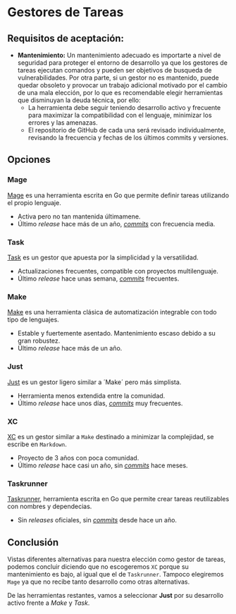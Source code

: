 # Gestores de Tareas
## Requisitos de aceptación:

- **Mantenimiento:** Un mantenimiento adecuado es importarte a nivel de seguridad para proteger el entorno de desarrollo ya que los gestores de tareas ejecutan comandos y pueden ser objetivos de busqueda de vulnerabilidades. Por otra parte, si un gestor no es mantenido, puede quedar obsoleto y provocar un trabajo adicional motivado por el cambio de una mala elección, por lo que es recomendable elegir herramientas que disminuyan la deuda técnica, por ello:
  - La herramienta debe seguir teniendo desarrollo activo y frecuente para maximizar la compatibilidad con el lenguaje, minimizar los errores y las amenazas. 
  - El repositorio de GitHub de cada una será revisado individualmente, revisando la frecuencia y fechas de los últimos commits y versiones.

## Opciones
### Mage
[Mage](https://magefile.org/) es una herramienta escrita en Go que permite definir tareas utilizando el propio lenguaje.

- Activa pero no tan mantenida últimamene.
- Último *release* hace más de un año, [*commits*](https://github.com/magefile/mage) con frecuencia media.

### Task
[Task](https://taskfile.dev/) es un gestor que apuesta por la simplicidad y la versatilidad.

- Actualizaciones frecuentes, compatible con proyectos multilenguaje.
- Último *release* hace unas semana, [*commits*](https://github.com/go-task/task) frecuentes.

### Make

[Make](https://www.gnu.org/software/make/) es una herramienta clásica de automatización integrable con todo tipo de lenguajes.

- Estable y fuertemente asentado. Mantenimiento escaso debido a su gran robustez.
- Último *release* hace más de un año.

### Just
[Just](https://just.systems/) es un gestor ligero similar a ´Make´ pero más simplista.

- Herramienta menos extendida entre la comunidad.
- Último *release* hace unos días, [*commits*](https://github.com/casey/just) muy frecuentes.

### XC

[XC](https://xcfile.dev/) es un gestor similar a `Make` destinado a minimizar la complejidad, se escribe en `Markdown`.

- Proyecto de 3 años con poca comunidad.
- Último *release* hace casi un año, sin [*commits*](https://github.com/joerdav/xc) hace meses.

### Taskrunner

[Taskrunner](https://github.com/samsarahq/taskrunner), herramienta escrita en Go que permite crear tareas reutilizables con nombres y dependecias.

- Sin *releases* oficiales, sin [*commits*](https://github.com/joerdav/xc) desde hace un año.

## Conclusión
Vistas diferentes alternativas para nuestra elección como gestor de tareas, podemos concluir diciendo que no escogeremos `XC` porque su mantenimiento es bajo, al igual que el de `Taskrunner`.
Tampoco elegiremos `Mage` ya que no recibe tanto desarrollo como otras alternativas.

De las herramientas restantes, vamos a seleccionar **Just** por su desarrollo activo frente a *Make* y *Task*.
